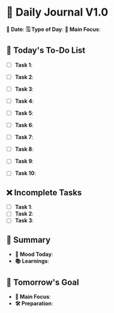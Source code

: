 # 📅 Daily Journal V1.0

**📅 Date**: 
**🗓️ Type of Day**: 
**🎯 Main Focus**: 

## 📝 Today's To-Do List
- [ ] **Task 1**: 
- [ ] **Task 2**: 
- [ ] **Task 3**: 
- [ ] **Task 4**: 
- [ ] **Task 5**: 
- [ ] **Task 6**: 
- [ ] **Task 7**: 
- [ ] **Task 8**: 
- [ ] **Task 9**: 
- [ ] **Task 10**: 


## ❌ Incomplete Tasks
- [ ] **Task 1**: 
- [ ] **Task 2**: 
- [ ] **Task 3**: 

## 🌟 Summary
- **🙂 Mood Today**:
- **📚 Learnings**: 

## 🎯 Tomorrow's Goal
- **🎯 Main Focus**: 
- **🛠️ Preparation**:
